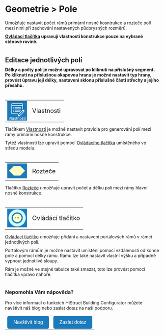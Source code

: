 # Geometrie > Pole
Umožňuje nastavit počet rámů primární nosné kosntrukce a rozteče polí mezi nimi při zachování nastavených půdorysných rozměrů.

<b><u>Ovládací tlačítka</u> upravují vlastnosti konstrukce pouze na vybrané stěnové rovině.</b>

#
<style>
h2{
  border-bottom: none;
  margin-top: 10px;
  margin-bottom: 0px;
}
p{
  border-bottom: none;
  margin-top: 10px;
  margin-bottom: 10px;
}
</style>

## Editace jednotlivých polí
<b>Délky a počty polí je možné upravovat po kliknutí na příslušný segment. Po kliknutí na příslušnou okapovou hranu je možné nastavit typ hrany, provést úpravu její délky, nastavení sklonu příslušné části střechy a jejího přesahu.</b>

#
<table>
  <tr>
    <td>
      <div style="position: relative; width: 64px; height: 64px;">
        <img src="img/EditPropertiesIcon64x64.png" alt="EditPropertiesIcon64x64.png" width="64" height="64">
      <div style="position: absolute; bottom: 0; width: 100%; background: none; color: white; font-size: 12px; text-align: center;">
      Vlastnosti
      </div>
      </div>
    </td>
    <td style="vertical-align: middle; font-size: 20px;">
      Vlastnosti
    </td>
  </tr>
</table>

Tlačítkem <u>Vlastnosti</u> je možné nastavit pravidla pro generování polí mezi rámy primární nosné konstrukce.

Tytéž vlastnosti lze upravit pomocí <u>Ovládacího tlačítka</u> umístěného ve středu modelu.

#
<table>
  <tr>
    <td><img src="img/BayEditButton64.png" alt="BayEditButton64.png" width="64"></td>
    <td style="vertical-align: middle; font-size: 20px;">Rozteče</td>
  </tr> 
</table>

Tlačítko <u>Rozteče</u> umožňuje upravit počet a délku polí mezi rámy hlavní nosné konstrukce.

#
<table>
  <tr>
    <td><img src="img/ControlButton.png" alt="ControlButton.png" width="64"></td>
    <td style="vertical-align: middle; font-size: 20px;">Ovládácí tlačítko</td>
  </tr> 
</table>

<u>Ovládací tlačítko</u> umožňuje přidání a nastavení portálových rámů v rámci jednotlivých polí. 

Portálovým rámům je možné nastavit umístění pomocí vzdálenosti od konce pole a pomocí délky rámu. Rámu lze také nastavit vlastní výšku a případně vypnout jednotlivé sloupy.

Rám je možné ve stejné tabulce také smazat, toto lze provést pomocí tlačítka vpravo nahoře.

#
<style>
    .btn {
      margin-top: 0px;
      padding: 12px 20px;
      background-color: rgb(27,122,187);
      color: white;
      border: none;
      border-radius: 6px;
      cursor: pointer;
      font-size: 16px;
    }
    .btn:hover {
      background-color: rgb(20,90,140);
</style>

### Nepomohla Vám nápověda?
Pro více informací o funkcích HiStruct Building Configurator můžete navštívit náš blog nebo zaslat dotaz na naší podporu.
<table>
  <tr>
    <td>
      <a href="https://docs.histruct.com/cs/"> 
        <button class="btn">
        Navštívit blog
        </button>
      </a>
    </td>
    <td>
      <a href="mailto:support@histruct.com?subject=Dotaz na Support HiStruct">
         <button class="btn">
         Zaslat dotaz
         </button>
      </a>
    </td>
  </tr>
</table>